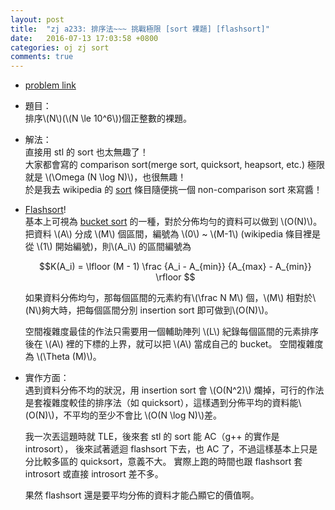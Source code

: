 ```yaml
---
layout: post
title:  "zj a233: 排序法~~~ 挑戰極限 [sort 裸題] [flashsort]"
date:   2016-07-13 17:03:58 +0800
categories: oj zj sort
comments: true
---
```

*   [problem link](http://zerojudge.tw/ShowProblem?problemid=a233)
*   題目：  
    排序\\(N\\)(\\(N \le 10^6\\))個正整數的裸題。
*   解法：  
    直接用 stl 的 sort 也太無趣了！  
    大家都會寫的 comparison sort(merge sort, quicksort, heapsort, etc.) 極限就是 \\(\Omega (N \log N)\\)，也很無趣！  
    於是我去 wikipedia 的 [sort](https://en.wikipedia.org/wiki/Sorting_algorithm) 條目隨便挑一個 non-comparison sort 來寫醬！  

*   [Flashsort](https://en.wikipedia.org/wiki/Flashsort)!  
    基本上可視為 [bucket sort](https://en.wikipedia.org/wiki/Bucket_sort) 的一種，對於分佈均勻的資料可以做到 \\(O(N)\\)。  
    把資料 \\(A\\) 分成 \\(M\\) 個區間，編號為 \\(0\\) ~ \\(M-1\\) (wikipedia 條目裡是從 \\(1\\) 開始編號)，則\\(A_i\\) 的區間編號為

    $$K(A_i) = \lfloor (M - 1) \frac {A_i - A_{min}} {A_{max} - A_{min}} \rfloor $$

    如果資料分佈均勻，那每個區間的元素約有\\(\frac N M\\) 個，\\(M\\) 相對於\\(N\\)夠大時，把每個區間分別 insertion sort 即可做到\\(O(N)\\)。

    空間複雜度最佳的作法只需要用一個輔助陣列 \\(L\\) 紀錄每個區間的元素排序後在 \\(A\\) 裡的下標的上界，就可以把 \\(A\\) 當成自己的 bucket。
    空間複雜度為 \\(\Theta (M)\\)。

*   實作方面：  
    遇到資料分佈不均的狀況，用 insertion sort 會 \\(O(N^2)\\) 爛掉，可行的作法是套複雜度較佳的排序法（如 quicksort），這樣遇到分佈平均的資料能\\(O(N)\\)，不平均的至少不會比 \\(O(N \log N)\\)差。  

    我一次丟這題時就 TLE，後來套 stl 的 sort 能 AC（g++ 的實作是 introsort），
    後來試著遞迴 flashsort 下去，也 AC 了，不過這樣基本上只是分比較多區的 quicksort，意義不大。
    實際上跑的時間也跟 flashsort 套 introsort 或直接 introsort 差不多。  

    果然 flashsort 還是要平均分佈的資料才能凸顯它的價值啊。

<script src="https://gist-it.appspot.com/https://github.com/prprprpony/oj/blob/master/zj/a233/a233.cpp"></script>
